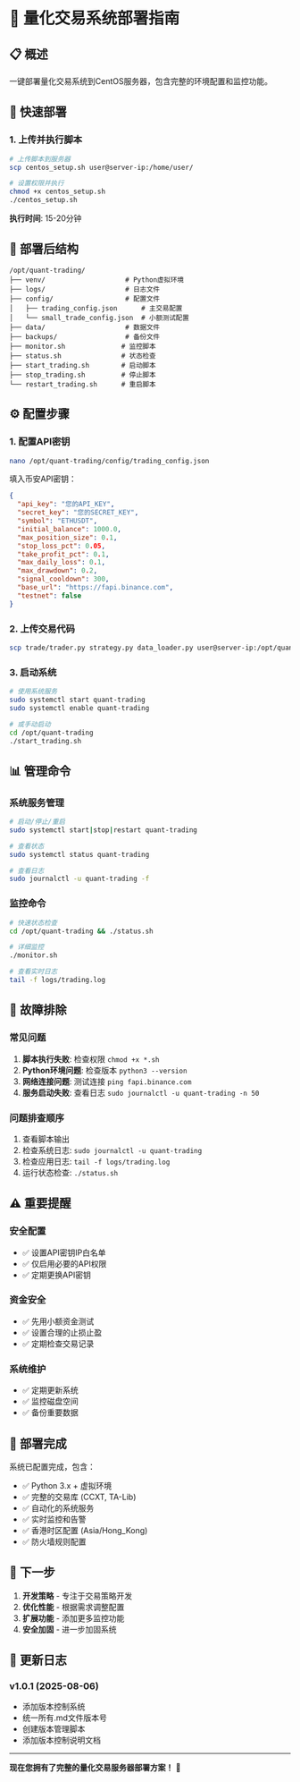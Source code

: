 # 🚀 量化交易系统部署指南

## 📋 概述
一键部署量化交易系统到CentOS服务器，包含完整的环境配置和监控功能。

## 🎯 快速部署

### 1. 上传并执行脚本
```bash
# 上传脚本到服务器
scp centos_setup.sh user@server-ip:/home/user/

# 设置权限并执行
chmod +x centos_setup.sh
./centos_setup.sh
```

**执行时间**: 15-20分钟

## 📁 部署后结构
```
/opt/quant-trading/
├── venv/                    # Python虚拟环境
├── logs/                    # 日志文件
├── config/                  # 配置文件
│   ├── trading_config.json      # 主交易配置
│   └── small_trade_config.json  # 小额测试配置
├── data/                    # 数据文件
├── backups/                 # 备份文件
├── monitor.sh              # 监控脚本
├── status.sh               # 状态检查
├── start_trading.sh        # 启动脚本
├── stop_trading.sh         # 停止脚本
└── restart_trading.sh      # 重启脚本
```

## ⚙️ 配置步骤

### 1. 配置API密钥
```bash
nano /opt/quant-trading/config/trading_config.json
```

填入币安API密钥：
```json
{
  "api_key": "您的API_KEY",
  "secret_key": "您的SECRET_KEY",
  "symbol": "ETHUSDT",
  "initial_balance": 1000.0,
  "max_position_size": 0.1,
  "stop_loss_pct": 0.05,
  "take_profit_pct": 0.1,
  "max_daily_loss": 0.1,
  "max_drawdown": 0.2,
  "signal_cooldown": 300,
  "base_url": "https://fapi.binance.com",
  "testnet": false
}
```

### 2. 上传交易代码
```bash
scp trade/trader.py strategy.py data_loader.py user@server-ip:/opt/quant-trading/
```

### 3. 启动系统
```bash
# 使用系统服务
sudo systemctl start quant-trading
sudo systemctl enable quant-trading

# 或手动启动
cd /opt/quant-trading
./start_trading.sh
```

## 📊 管理命令

### 系统服务管理
```bash
# 启动/停止/重启
sudo systemctl start|stop|restart quant-trading

# 查看状态
sudo systemctl status quant-trading

# 查看日志
sudo journalctl -u quant-trading -f
```

### 监控命令
```bash
# 快速状态检查
cd /opt/quant-trading && ./status.sh

# 详细监控
./monitor.sh

# 查看实时日志
tail -f logs/trading.log
```

## 🔧 故障排除

### 常见问题
1. **脚本执行失败**: 检查权限 `chmod +x *.sh`
2. **Python环境问题**: 检查版本 `python3 --version`
3. **网络连接问题**: 测试连接 `ping fapi.binance.com`
4. **服务启动失败**: 查看日志 `sudo journalctl -u quant-trading -n 50`

### 问题排查顺序
1. 查看脚本输出
2. 检查系统日志: `sudo journalctl -u quant-trading`
3. 检查应用日志: `tail -f logs/trading.log`
4. 运行状态检查: `./status.sh`

## ⚠️ 重要提醒

### 安全配置
- ✅ 设置API密钥IP白名单
- ✅ 仅启用必要的API权限
- ✅ 定期更换API密钥

### 资金安全
- ✅ 先用小额资金测试
- ✅ 设置合理的止损止盈
- ✅ 定期检查交易记录

### 系统维护
- ✅ 定期更新系统
- ✅ 监控磁盘空间
- ✅ 备份重要数据

## 🎉 部署完成

系统已配置完成，包含：
- ✅ Python 3.x + 虚拟环境
- ✅ 完整的交易库 (CCXT, TA-Lib)
- ✅ 自动化的系统服务
- ✅ 实时监控和告警
- ✅ 香港时区配置 (Asia/Hong_Kong)
- ✅ 防火墙规则配置

## 🚀 下一步

1. **开发策略** - 专注于交易策略开发
2. **优化性能** - 根据需求调整配置
3. **扩展功能** - 添加更多监控功能
4. **安全加固** - 进一步加固系统

## 📝 更新日志

### v1.0.1 (2025-08-06)
- 添加版本控制系统
- 统一所有.md文件版本号
- 创建版本管理脚本
- 添加版本控制说明文档

---

**现在您拥有了完整的量化交易服务器部署方案！** 🎯 